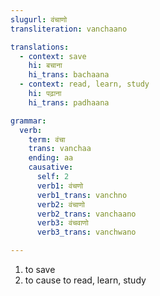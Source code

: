 ```yaml
---
slugurl: वंचाणो
transliteration: vanchaano

translations:
  - context: save
    hi: बचाना
    hi_trans: bachaana
  - context: read, learn, study
    hi: पढ़ाना
    hi_trans: padhaana

grammar: 
  verb:
    term: वंचा
    trans: vanchaa
    ending: aa
    causative: 
      self: 2
      verb1: वंचणो
      verb1_trans: vanchno
      verb2: वंचाणो
      verb2_trans: vanchaano
      verb3: वंचवाणो
      verb3_trans: vanchwano

---
```


<word-pos pos="verb">

<word-meanings>

1. to save
2. to cause to read, learn, study

</word-meanings>

<word-egs>

  <word-eg>
   <template #mwr>फटाकती ब्रेक मारीने वणी गाड़ी णे गड्ढा मा जावाती <b>वंचाई</b> दी दो।</template>
   <template #mwrlatn>Fataakti break maarine vani gaadi ne gaddha maa javaati vanchaai di do.</template>
   <template #en>By quickly applying the break, he saved the car from falling into the pothole.</template>
   </word-eg>

</word-egs>

<verb-conj :grammar="grammar" ></verb-conj>

</word-pos>

